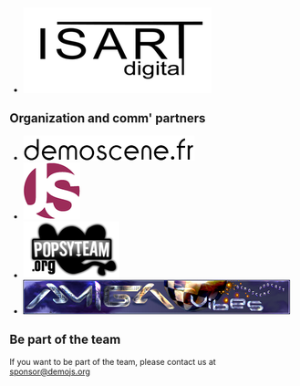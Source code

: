 

<ul class="sponsors main"> 
  <li>
    <a href="http://www.isartdigital.com/">
        <img src="images/ISARTdigital.png" alt="Isart Digital"  /></a>
    </a>
  </li>
</ul>

<!--
## Main sponsors

<ul class="sponsors"> 
  <li>
    <a href="http://www.mozilla.org/">
        <img src="images/mozilla.png" alt="Mozilla"  width="330" />
    </a>
  </li>
  <li>
    <a href="http://www.prologin.org/">
        <img src="images/prologin.png" alt="Prologin"  width="330" />
    </a>
  </li>
  <li>
    <a href="http://www.visibrain.com/">
        <img src="images/visibrain.jpg" alt="Visibrain"  width="330" />
    </a>
  </li>
</ul>

## Compo sponsors
<ul class="sponsors"> 
  <li>
    <a href="http://demodays.org/">
        <img src="images/demodays.png" alt="Demodays demoparty"  height="100" />
    </a>
  </li>
  <li>
    <a href="http://www.echojs.com/">
        <img src="images/echoJS.png" alt="EchoJS"  height="100" />
    </a>
  </li>

  <li>
    <a href="http://www.evoke.eu/">
        <img src="images/Evoke.jpg" alt="Evoke demoparty"  height=100 />
    </a>
  </li>
  <li>
    <a href="https://sketchfab.com/">
        <img src="images/sketchfab.png" alt="Sketchfab"  height="100" />
    </a>
  </li>
  <li>
    <a href="http://dotjs.eu/">
        <img src="images/dotjs.png" alt="Dot JS conference"  height="100" />
    </a>
  </li>
</ul>
-->

## Organization and comm' partners

<ul class="sponsors comm"> 
  <li>
    <a href="http://www.demoscene.fr/">
        <img src="images/demoscenefr.png" alt="Demoscene.fr"/>
    </a>
  </li>
  <li>
    <a href="http://www.parisjs.org/">
        <img src="images/parisjsLogo_white.png" alt="ParisJS"/>
    </a>
  </li>
  <li>
    <a href="http://www.popsyteam.org/">
        <img src="images/popsyteam_sd.png" alt="Popsy team"/>
    </a>
  </li>
  <li>
    <a href="http://www.amigavibes.org/">
        <img src="images/amigavibes.jpg" alt="Amiga vibes"/>
    </a>
  </li>
</ul>


## Be part of the team

If you want to be part of the team, please contact us at [sponsor@demojs.org](sponsor@demojs.org)

